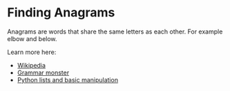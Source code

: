 # Finding Anagrams

Anagrams are words that share the same letters as each other.
For example elbow and below. 

Learn more here:
* [Wikipedia](https://en.wikipedia.org/wiki/Anagram)
* [Grammar monster](https://www.grammar-monster.com/glossary/anagrams.htm)
* [Python lists and basic manipulation](https://towardsdatascience.com/python-basics-6-lists-and-list-manipulation-a56be62b1f95)
